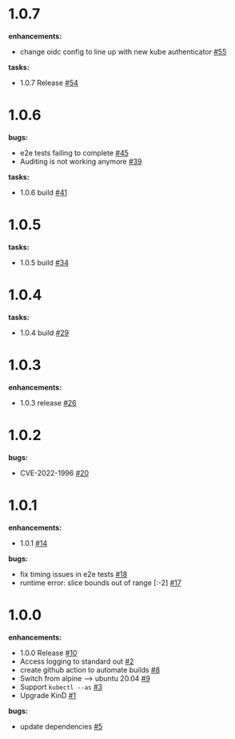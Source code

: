 # 1.0.7

**enhancements:**
 - change oidc config to line up with new kube authenticator [\#55](https://github.com/TremoloSecurity/kube-oidc-proxy/issues/55)

**tasks:**
 - 1.0.7 Release [\#54](https://github.com/TremoloSecurity/kube-oidc-proxy/issues/54)

# 1.0.6

**bugs:**
 - e2e tests failing to complete [\#45](https://github.com/TremoloSecurity/kube-oidc-proxy/issues/45)
 - Auditing is not working anymore [\#39](https://github.com/TremoloSecurity/kube-oidc-proxy/issues/39)

**tasks:**
 - 1.0.6 build [\#41](https://github.com/TremoloSecurity/kube-oidc-proxy/issues/41)

# 1.0.5

**tasks:**
 - 1.0.5 build [\#34](https://github.com/TremoloSecurity/kube-oidc-proxy/issues/34)

# 1.0.4

**tasks:**
 - 1.0.4 build [\#29](https://github.com/TremoloSecurity/kube-oidc-proxy/issues/29)

# 1.0.3

**enhancements:**
 - 1.0.3 release [\#26](https://github.com/TremoloSecurity/kube-oidc-proxy/issues/26)

# 1.0.2

**bugs:**
 - CVE-2022-1996 [\#20](https://github.com/TremoloSecurity/kube-oidc-proxy/issues/20)

# 1.0.1

**enhancements:**
 - 1.0.1 [\#14](https://github.com/TremoloSecurity/kube-oidc-proxy/issues/14)

**bugs:**
 - fix timing issues in e2e tests [\#18](https://github.com/TremoloSecurity/kube-oidc-proxy/issues/18)
 - runtime error: slice bounds out of range [:-2] [\#17](https://github.com/TremoloSecurity/kube-oidc-proxy/issues/17)
 
# 1.0.0

**enhancements:**
 - 1.0.0 Release [\#10](https://github.com/TremoloSecurity/kube-oidc-proxy/issues/10)
 - Access logging to standard out [\#2](https://github.com/TremoloSecurity/kube-oidc-proxy/issues/2)
 - create github action to automate builds [\#8](https://github.com/TremoloSecurity/kube-oidc-proxy/issues/8)
 - Switch from alpine --> ubuntu 20.04 [\#9](https://github.com/TremoloSecurity/kube-oidc-proxy/issues/9)
 - Support `kubectl --as` [\#3](https://github.com/TremoloSecurity/kube-oidc-proxy/issues/3)
 - Upgrade KinD [\#1](https://github.com/TremoloSecurity/kube-oidc-proxy/issues/1)

**bugs:**
 - update dependencies [\#5](https://github.com/TremoloSecurity/kube-oidc-proxy/issues/5)

